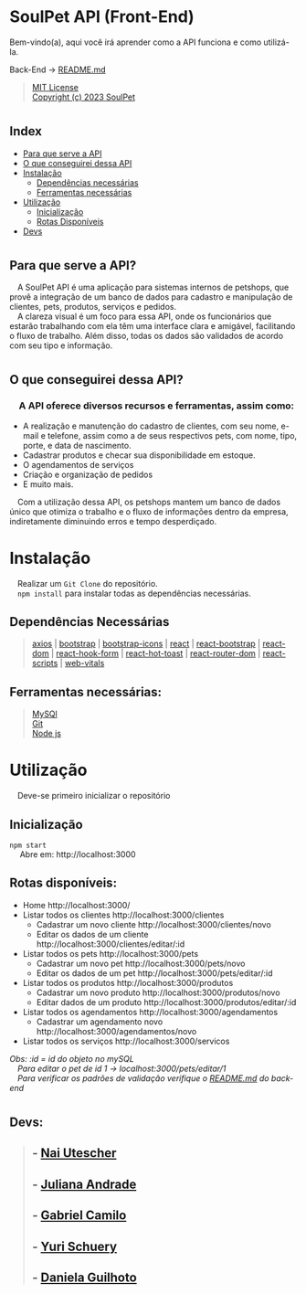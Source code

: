 # SoulPet API (Front-End)
Bem-vindo(a), aqui você irá aprender como a API funciona e como utilizá-la. 

Back-End -> [README.md]

>[MIT License  
Copyright (c) 2023 SoulPet]

#

## Index
- [Para que serve a API](#para-que-serve-a-api)
- [O que conseguirei dessa API](#o-que-conseguirei-dessa-api)
- [Instalação](#instalação)
  - [Dependências necessárias](#dependências-necessárias)
  - [Ferramentas necessárias](#ferramentas-necessárias-necessárias)
- [Utilização](#utilização)
  - [Inicialização](#inicialização)
  - [Rotas Disponíveis](#rotas-disponíveis)
- [Devs](#devs)


#

## Para que serve a API? 
&ensp;&ensp;A SoulPet API é uma aplicação para sistemas internos de petshops, que provê a integração de um banco de dados para cadastro e manipulação de clientes, pets, produtos, serviços e pedidos.  
&ensp;&ensp;A clareza visual é um foco para essa API, onde os funcionários que estarão trabalhando com ela têm uma interface clara e amigável, facilitando o fluxo de trabalho. Além disso, todas os dados são validados de acordo com seu tipo e informação.

#
 ## O que conseguirei dessa API?
### &ensp;&ensp;A API oferece diversos recursos e ferramentas, assim como:
- A realização e manutenção do cadastro de clientes, com seu nome, e-mail e telefone, assim como a de seus respectivos pets, com nome, tipo, porte, e data de nascimento. 
- Cadastrar produtos e checar sua disponibilidade em estoque. 
- O agendamentos de serviços
- Criação e organização de pedidos   
- E muito mais.  

&ensp;&ensp;Com a utilização dessa API, os petshops mantem um banco de dados único que otimiza o trabalho e o fluxo de informações dentro da empresa, indiretamente diminuindo erros e tempo desperdiçado.  

# Instalação
&ensp;&ensp;Realizar um `Git Clone` do repositório.  
&ensp;&ensp;`npm install` para instalar todas as dependências necessárias.

## Dependências Necessárias

>[axios] | [bootstrap] | [bootstrap-icons] | [react] | [react-bootstrap] | [react-dom] | [react-hook-form] | [react-hot-toast] | [react-router-dom] | [react-scripts] | [web-vitals]  

## Ferramentas necessárias:
>[MySQl]  
[Git]  
[Node js]  


# Utilização
&ensp;&ensp;Deve-se primeiro inicializar o repositório
## Inicialização
`npm start`  
&ensp;&ensp; Abre em: http://localhost:3000

## Rotas disponíveis:
- Home http://localhost:3000/  
- Listar todos os clientes http://localhost:3000/clientes  
  - Cadastrar um novo cliente http://localhost:3000/clientes/novo  
  - Editar os dados de um cliente http://localhost:3000/clientes/editar/:id  
- Listar todos os pets http://localhost:3000/pets  
  - Cadastrar um novo pet http://localhost:3000/pets/novo  
  - Editar os dados de um pet http://localhost:3000/pets/editar/:id  
- Listar todos os produtos http://localhost:3000/produtos  
  - Cadastrar um novo produto http://localhost:3000/produtos/novo  
  - Editar dados de um produto http://localhost:3000/produtos/editar/:id  
- Listar todos os agendamentos http://localhost:3000/agendamentos  
  - Cadastrar um agendamento novo http://localhost:3000/agendamentos/novo  
- Listar todos os serviços http://localhost:3000/servicos

*Obs: :id = id do objeto no mySQL*  
&ensp;&ensp;*Para editar o pet de id 1 -> localhost:3000/pets/editar/1*  
&ensp;&ensp;*Para verificar os padrões de validação verifique o [README.md] do back-end*

#
## Devs:
>## - [Nai Utescher]
>## - [Juliana Andrade]
>## - [Gabriel Camilo]
>## - [Yuri Schuery]
>## - [Daniela Guilhoto]
#

[MIT License  
Copyright (c) 2023 SoulPet]: LICENSE.md
[README.md]: ../soulpet-back/README.md
[axios]: https://axios-http.com
[bootstrap]: https://getbootstrap.com
[bootstrap-icons]: https://icons.getbootstrap.com
[react]: https://react.dev
[react-bootstrap]: https://react-bootstrap.github.io
[react-dom]: https://www.npmjs.com/package/react-dom
[react-hook-form]: https://react-hook-form.com
[react-hot-toast]: https://react-hot-toast.com
[react-router-dom]: https://www.npmjs.com/package/react-router-dom
[react-scripts]: https://www.npmjs.com/package/react-scripts
[web-vitals]: https://www.npmjs.com/package/web-vitals
[MySQl]: https://dev.mysql.com/downloads/installer/
[Git]: https://git-scm.com/downloads
[Node js]: https://nodejs.org/en/download
[Nai Utescher]: https://github.com/UtescherIntrieri
[Juliana Andrade]: https://github.com/andradeju
[Gabriel Camilo]: https://github.com/gabrielcamilo21
[Yuri Schuery]: https://github.com/souzaschuery
[Daniela Guilhoto]: https://github.com/DGuilhoto
